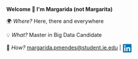 **Welcome 👋 I'm Margarida (not Margarita)**

🌍 _Where?_ Here, there and everywhere

💡 _What?_ Master in Big Data Candidate

📠 _How?_ margarida.pmendes@student.ie.edu | [<img src="https://raw.githubusercontent.com/margaridapmendes/margaridapmendes/main/socials/linkedin.jpg" height="25em" align="center" alt="Follow Margarida Pacheco Mendes on LinkedIn" title="Follow Margarida Pacheco Mendes on LinkedIn"/>](https://linkedin.com/in/margarida-pacheco-mendes)

